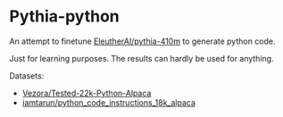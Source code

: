 # Pythia-python

An attempt to finetune [EleutherAI/pythia-410m](https://huggingface.co/EleutherAI/pythia-410m) to generate python code.

Just for learning purposes. The results can hardly be used for anything.

Datasets:
- [Vezora/Tested-22k-Python-Alpaca](https://huggingface.co/datasets/Vezora/Tested-22k-Python-Alpaca)
- [iamtarun/python_code_instructions_18k_alpaca](https://huggingface.co/datasets/iamtarun/python_code_instructions_18k_alpaca)
